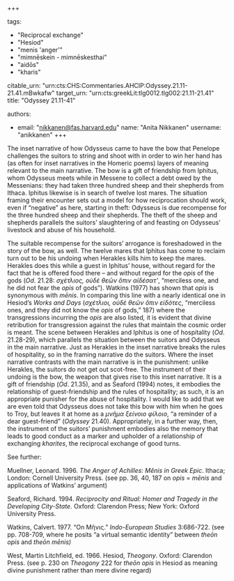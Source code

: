 +++

tags:
- "Reciprocal exchange"
- "Hesiod"
- "menis &#39;anger&#39;"
- "mimnēskein - mimnēskesthai"
- "aidōs"
- "kharis"

citable_urn: "urn:cts:CHS:Commentaries.AHCIP:Odyssey.21.11-21.41.mBwkafw"
target_urn: "urn:cts:greekLit:tlg0012.tlg002:21.11-21.41"
title: "Odyssey 21.11-41"

authors:
- email: "nikkanen@fas.harvard.edu"
  name: "Anita Nikkanen"
  username: "anikkanen"
+++

<p>  </p><p>The inset narrative of how Odysseus came to have the bow that Penelope challenges the suitors to string and shoot with in order to win her hand has (as often for inset narratives in the Homeric poems) layers of meaning relevant to the main narrative. The bow is a gift of friendship from Iphitus, whom Odysseus meets while in Messene to collect a debt owed by the Messenians: they had taken three hundred sheep and their shepherds from Ithaca. Iphitus likewise is in search of twelve lost mares. The situation framing their encounter sets out a model for how reciprocation should work, even if “negative” as here, starting in theft: Odysseus is due recompense for the three hundred sheep and their shepherds. The theft of the sheep and shepherds parallels the suitors’ slaughtering of and feasting on Odysseus’ livestock and abuse of his household. </p><p></p><p>The suitable recompense for the suitors’ arrogance is foreshadowed in the story of the bow, as well. The twelve mares that Iphitus has come to reclaim turn out to be his undoing when Herakles kills him to keep the mares. Herakles does this while a guest in Iphitus’ house, without regard for the fact that he is offered food there – and without regard for the <em>opis </em>of the gods (<em>Od</em>. 21.28: <em>σχέτλιος, οὐδὲ θεῶν ὄπιν αἰδέσατ’</em>, “merciless one, and he did not fear the <em>opis</em> of gods”). Watkins (1977) has shown that <em>opis</em> is synonymous with <em>mēnis</em>. In comparing this line with a nearly identical one in Hesiod’s <em>Works and Days</em> (<em>σχέτλιοι, οὐδὲ θεῶν ὄπιν εἰδότες</em>, “merciless ones, and they did not know the <em>opis</em> of gods,” 187) where the transgressions incurring the <em>opis</em> are also listed<em>, </em>it is evident that divine retribution for transgression against the rules that maintain the cosmic order is meant. The scene between Herakles and Iphitus is one of hospitality (<em>Od</em>. 21.28-29), which parallels the situation between the suitors and Odysseus in the main narrative. Just as Herakles in the inset narrative breaks the rules of hospitality, so in the framing narrative do the suitors. Where the inset narrative contrasts with the main narrative is in the punishment: unlike Herakles, the suitors do not get out scot-free. The instrument of their undoing is the bow, the weapon that gives rise to this inset narrative. It is a gift of friendship (<em>Od</em>. 21.35), and as Seaford (1994) notes, it embodies the relationship of guest-friendship and the rules of hospitality; as such, it is an appropriate punisher for the abuse of hospitality. I would like to add that we are even told that Odysseus does not take this bow with him when he goes to Troy, but leaves it at home as a <em>μνῆμα ξείνοιο φίλοιο</em>, “a reminder of a dear guest-friend” (<em>Odyssey</em> 21.40). Appropriately, in a further way, then, the instrument of the suitors’ punishment embodies also the memory that leads to good conduct as a marker and upholder of a relationship of exchanging <em>kharites</em>, the reciprocal exchange of good turns. </p><p></p><p>  </p><p>See further: </p><p></p><p>Muellner, Leonard. 1996. <em>The Anger of Achilles: Mênis in Greek Epic</em>. Ithaca; London: Cornell University Press. (see pp. 36, 40, 187 on <em>opis</em> = <em>mēnis</em> and applications of Watkins’ argument)</p><p></p><p>Seaford, Richard. 1994. <em>Reciprocity and Ritual: Homer and Tragedy in the Developing City-State</em>. Oxford: Clarendon Press; New York: Oxford University Press.</p><p></p><p>Watkins, Calvert. 1977. “On Μῆνις.” <em>Indo-European Studies</em> 3:686-722. (see pp. 708-709, where he posits “a virtual semantic identity” between <em>theōn opis</em> and <em>theōn mēnis)</em></p><p></p><p>West, Martin Litchfield, ed. 1966. Hesiod, <em>Theogony</em>. Oxford: Clarendon Press. (see p. 230 on <em>Theogony </em>222 for <em>theōn opis</em> in Hesiod as meaning divine punishment rather than mere divine regard)</p>